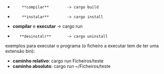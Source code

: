 -         **compilar**        -> cargo build
-         **instalar**        -> cargo install
- **compilar** e **executar** -> cargo run
-        **desinstalr**       -> cargo uninstall

exemplos para executar o programa (o ficheiro a executar tem de ter uma extensão bin):
- **caminho relativo**: cargo run Ficheiros/teste
- **caminho absoluto**: cargo run ~/Ficheiros/teste
